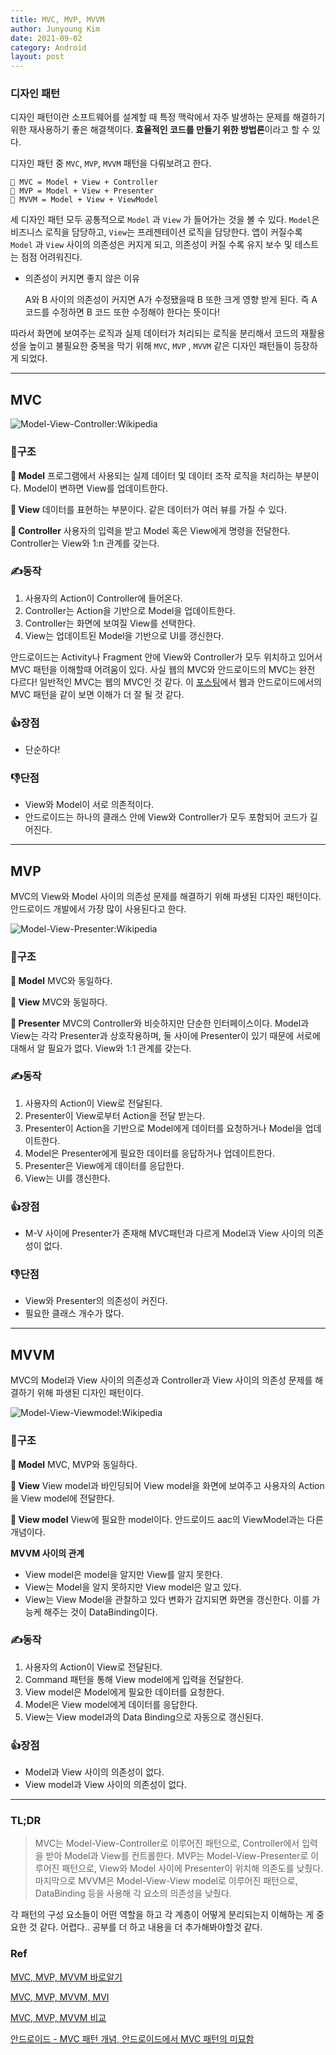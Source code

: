 ```yaml
---
title: MVC, MVP, MVVM
author: Junyoung Kim
date: 2021-09-02
category: Android
layout: post
---
```




### 디자인 패턴

디자인 패턴이란 소프트웨어를 설계할 때 특정 맥락에서 자주 발생하는 문제를 해결하기 위한 재사용하기 좋은 해결책이다. **효율적인 코드를 만들기 위한 방법론**이라고 할 수 있다.

디자인 패턴 중 `MVC`, `MVP`, `MVVM` 패턴을 다뤄보려고 한다.

```
📌 MVC = Model + View + Controller
📌 MVP = Model + View + Presenter
📌 MVVM = Model + View + ViewModel
```

세 디자인 패턴 모두 공통적으로 `Model` 과 `View` 가 들어가는 것을 볼 수 있다. `Model`은 비즈니스 로직을 담당하고, `View`는 프레젠테이션 로직을 담당한다. 앱이 커질수록 `Model` 과 `View` 사이의 의존성은 커지게 되고, 의존성이 커질 수록 유지 보수 및 테스트는 점점 어려워진다.

-   의존성이 커지면 좋지 않은 이유
    
    A와 B 사이의 의존성이 커지면 A가 수정됐을때 B 또한 크게 영향 받게 된다. 즉 A 코드를 수정하면 B 코드 또한 수정해야 한다는 뜻이다!
    

따라서 화면에 보여주는 로직과 실제 데이터가 처리되는 로직을 분리해서 코드의 재활용성을 높이고 불필요한 중복을 막기 위해 `MVC`, `MVP` , `MVVM` 같은 디자인 패턴들이 등장하게 되었다.

----------

## MVC

![Model-View-Controller:Wikipedia](https://upload.wikimedia.org/wikipedia/commons/thumb/a/a0/MVC-Process.svg/200px-MVC-Process.svg.png)

### 👊구조

**📌 Model**
프로그램에서 사용되는 실제 데이터 및 데이터 조작 로직을 처리하는 부분이다. Model이 변하면 View를 업데이트한다.

**📌 View**
데이터를 표현하는 부분이다. 같은 데이터가 여러 뷰를 가질 수 있다.

**📌 Controller**
사용자의 입력을 받고 Model 혹은 View에게 명령을 전달한다. Controller는 View와 1:n 관계를 갖는다.

### ✍동작
1. 사용자의 Action이 Controller에 들어온다.
2. Controller는 Action을 기반으로 Model을 업데이트한다.
3. Controller는 화면에 보여질 View를 선택한다.
4. View는 업데이트된 Model을 기반으로 UI를 갱신한다.

안드로이드는 Activity나 Fragment 안에 View와 Controller가 모두 위치하고 있어서 MVC 패턴을 이해할때 어려움이 있다. 사실 웹의 MVC와 안드로이드의 MVC는 완전 다르다! 일반적인 MVC는 웹의 MVC인 것 같다. 이 [포스팅](https://awesometic.tistory.com/18)에서 웹과 안드로이드에서의 MVC 패턴을 같이 보면 이해가 더 잘 될 것 같다.

### 👍장점
- 단순하다!

### 👎단점
- View와 Model이 서로 의존적이다.
- 안드로이드는 하나의 클래스 안에 View와 Controller가 모두 포함되어 코드가 길어진다.

---


## MVP
MVC의 View와 Model 사이의 의존성 문제를 해결하기 위해 파생된 디자인 패턴이다. 안드로이드 개발에서 가장 많이 사용된다고 한다.

![Model-View-Presenter:Wikipedia](https://upload.wikimedia.org/wikipedia/commons/thumb/d/dc/Model_View_Presenter_GUI_Design_Pattern.png/220px-Model_View_Presenter_GUI_Design_Pattern.png)

### 👊구조

**📌 Model**
MVC와 동일하다.

**📌 View**
MVC와 동일하다.

**📌 Presenter**
MVC의 Controller와 비슷하지만 단순한 인터페이스이다. Model과 View는 각각 Presenter과 상호작용하며, 둘 사이에 Presenter이 있기 때문에 서로에 대해서 알 필요가 없다. View와 1:1 관계를 갖는다.

### ✍동작
1. 사용자의 Action이 View로 전달된다.
2. Presenter이 View로부터 Action을 전달 받는다.
3. Presenter이 Action을 기반으로 Model에게 데이터를 요청하거나 Model을 업데이트한다.
4. Model은 Presenter에게 필요한 데이터를 응답하거나 업데이트한다.
5. Presenter은 View에게 데이터를 응답한다.
6. View는 UI를 갱신한다.



### 👍장점
- M-V 사이에 Presenter가 존재해 MVC패턴과 다르게 Model과 View 사이의 의존성이 없다.

### 👎단점
- View와 Presenter의 의존성이 커진다.
- 필요한 클래스 개수가 많다.

----


## MVVM
MVC의 Model과 View 사이의 의존성과 Controller과 View 사이의 의존성 문제를 해결하기 위해 파생된 디자인 패턴이다. 

![Model-View-Viewmodel:Wikipedia](https://upload.wikimedia.org/wikipedia/commons/thumb/8/87/MVVMPattern.png/500px-MVVMPattern.png)

### 👊구조

**📌 Model**
MVC, MVP와 동일하다.

**📌 View**
View model과 바인딩되어 View model을 화면에 보여주고 사용자의 Action을 View model에 전달한다. 

**📌 View model**
View에 필요한 model이다. 안드로이드 aac의 ViewModel과는 다른 개념이다.

**MVVM 사이의 관계**
- View model은 model을 알지만 View를 알지 못한다.
- View는 Model을 알지 못하지만 View model은 알고 있다.
- View는 View Model을 관찰하고 있다 변화가 감지되면 화면을 갱신한다. 이를 가능케 해주는 것이 DataBinding이다.

### ✍동작
1. 사용자의 Action이 View로 전달된다.
2. Command 패턴을 통해 View model에게 입력을 전달한다.
3. View model은 Model에게 필요한 데이터를 요청한다.
4. Model은 View model에게 데이터를 응답한다.
5. View는 View model과의 Data Binding으로 자동으로 갱신된다.



### 👍장점
- Model과 View 사이의 의존성이 없다.
- View model과 View 사이의 의존성이 없다.

-----

### TL;DR

>MVC는 Model-View-Controller로 이루어진 패턴으로, Controller에서 입력을 받아 Model과 View를 컨트롤한다.
>MVP는 Model-View-Presenter로 이루어진 패턴으로, View와 Model 사이에 Presenter이 위치해 의존도를 낮췄다.
>마지막으로 MVVM은 Model-View-View model로 이루어진 패턴으로, DataBinding 등을 사용해 각 요소의 의존성을 낮췄다.


각 패턴의 구성 요소들이 어떤 역할을 하고 각 계층이 어떻게 분리되는지 이해하는 게 중요한 것 같다. 어렵다.. 공부를 더 하고 내용을 더 추가해봐야할것 같다.

### Ref
[MVC, MVP, MVVM 바로알기](https://62che.com/blog/architecture/mvc-mvp-mvvm-%EB%B0%94%EB%A1%9C%EC%95%8C%EA%B8%B0.html#mvvm)

[MVC, MVP, MVVM, MVI](https://brunch.co.kr/@oemilk/113)

[MVC, MVP, MVVM 비교](https://magi82.github.io/android-mvc-mvp-mvvm/)

[안드로이드 - MVC 패턴 개념, 안드로이드에서 MVC 패턴의 미묘함](https://awesometic.tistory.com/18)